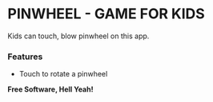 # PINWHEEL - GAME FOR KIDS

Kids can touch, blow pinwheel on this app.

### Features
* Touch to rotate a pinwheel



**Free Software, Hell Yeah!**

[//]: # (These are reference links used in the body of this note and get stripped out when the markdown processor does its job. There is no need to format nicely because it shouldn't be seen. Thanks SO - http://stackoverflow.com/questions/4823468/store-comments-in-markdown-syntax)
